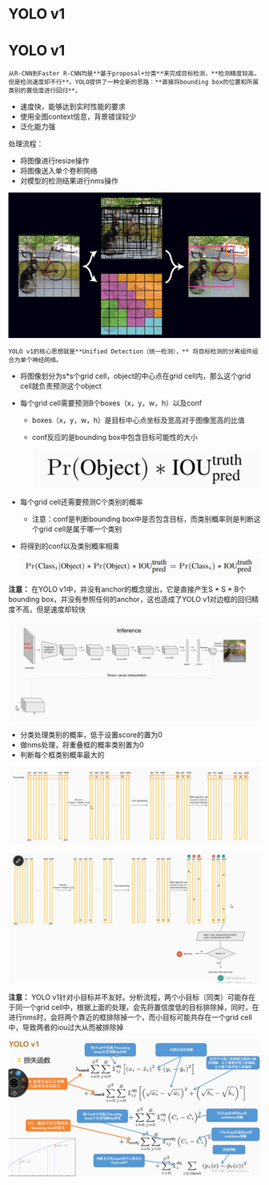 # YOLO v1

# YOLO v1

	从R-CNN到Faster R-CNN均是**基于proposal+分类**来完成目标检测，**检测精度较高，但是检测速度却不行**。YOLO提供了一种全新的思路：**直接将bounding box的位置和所属类别的置信度进行回归**。

* 速度快，能够达到实时性能的要求
* 使用全图context信息，背景错误较少
* 泛化能力强

处理流程：

* 将图像进行resize操作
* 将图像送入单个卷积网络
* 对模型的检测结果进行nms操作

​![image](assets/image-20240908172850-uc8hv8d.png)​

	YOLO v1的核心思想就是**Unified Detection（统一检测），** 将目标检测的分离组件组合为单个神经网络。

* 将图像划分为s*s个grid cell，object的中心点在grid cell内，那么这个grid cell就负责预测这个object
* 每个grid cell需要预测B个boxes（x，y，w，h）以及conf

  * boxes（x，y，w，h）是目标中心点坐标及宽高对于图像宽高的比值
  * conf反应的是bounding box中包含目标可能性的大小

    ​![image](assets/image-20240908173600-3txix6n.png)​
* 每个grid cell还需要预测C个类别的概率

  * 注意：conf是判断bounding box中是否包含目标，而类别概率则是判断这个grid cell是属于哪一个类别
* 将得到的conf以及类别概率相乘

  ​![image](assets/image-20240908174214-yiiy6hf.png)​

**注意：** 在YOLO v1中，并没有anchor的概念提出，它是直接产生S * S * B个bounding box，并没有参照任何的anchor，这也造成了YOLO v1对边框的回归精度不高，但是速度却较快

​![image](assets/image-20240908174723-oe8fwka.png)​

* 分类处理类别的概率，低于设置score的置为0
* 做nms处理，将重叠框的概率类别置为0
* 判断每个框类别概率最大的

​![image](assets/image-20240908180212-r69ft86.png)​

​![image](assets/image-20240908180740-182jace.png)​

**注意：** YOLO v1针对小目标并不友好。分析流程，两个小目标（同类）可能存在于同一个grid cell中，根据上面的处理，会先将置信度低的目标排除掉，同时，在进行nms时，会将两个靠近的框排除掉一个，而小目标可能共存在一个grid cell中，导致两者的iou过大从而被排除掉

​![image](assets/image-20240908182340-tmwol13.png)​
